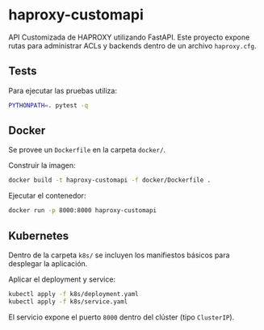 # haproxy-customapi

API Customizada de HAPROXY utilizando FastAPI. Este proyecto expone rutas para administrar ACLs y backends dentro de un archivo `haproxy.cfg`.

## Tests

Para ejecutar las pruebas utiliza:

```bash
PYTHONPATH=. pytest -q
```

## Docker

Se provee un `Dockerfile` en la carpeta `docker/`.

Construir la imagen:

```bash
docker build -t haproxy-customapi -f docker/Dockerfile .
```

Ejecutar el contenedor:

```bash
docker run -p 8000:8000 haproxy-customapi
```

## Kubernetes

Dentro de la carpeta `k8s/` se incluyen los manifiestos básicos para desplegar la aplicación.

Aplicar el deployment y service:

```bash
kubectl apply -f k8s/deployment.yaml
kubectl apply -f k8s/service.yaml
```

El servicio expone el puerto `8000` dentro del clúster (tipo `ClusterIP`).
